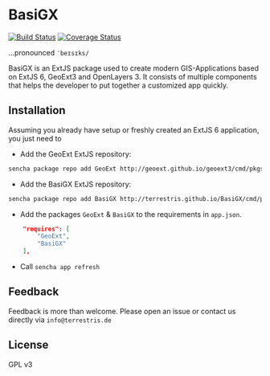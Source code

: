 # BasiGX

[![Build Status](https://travis-ci.org/terrestris/BasiGX.svg?branch=master)](https://travis-ci.org/terrestris/BasiGX) [![Coverage Status](https://coveralls.io/repos/terrestris/BasiGX/badge.svg?branch=master&service=github)](https://coveralls.io/github/terrestris/BasiGX?branch=master)

…pronounced `ˈbeɪsɪks/`

BasiGX is an ExtJS package used to create modern GIS-Applications based on ExtJS 6, GeoExt3 and OpenLayers 3.
It consists of multiple components that helps the developer to put together a customized app quickly.

## Installation

Assuming you already have setup or freshly created an ExtJS 6 application, you just need to

* Add the GeoExt ExtJS repository:
```bash
sencha package repo add GeoExt http://geoext.github.io/geoext3/cmd/pkgs
```

* Add the BasiGX ExtJS repository:
```bash
sencha package repo add BasiGX http://terrestris.github.io/BasiGX/cmd/pkgs
```

* Add the packages `GeoExt` & `BasiGX` to the requirements in `app.json`.
```json
    "requires": [
        "GeoExt",
        "BasiGX"
    ],
```

* Call `sencha app refresh`

## Feedback

Feedback is more than welcome. Please open an issue or contact us directly via `info@terrestris.de`

## License

GPL v3
